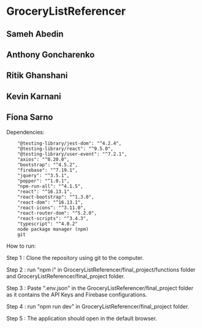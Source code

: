 # GroceryListReferencer

## Sameh Abedin

## Anthony Goncharenko

## Ritik Ghanshani

## Kevin Karnani

## Fiona Sarno

Dependencies: 

        "@testing-library/jest-dom": "^4.2.4",
        "@testing-library/react": "^9.5.0",
        "@testing-library/user-event": "^7.2.1",
        "axios": "^0.20.0",
        "bootstrap": "^4.5.2",
        "firebase": "^7.19.1",
        "jquery": "^3.5.1",
        "popper": "^1.0.1",
        "npm-run-all": "^4.1.5",
        "react": "^16.13.1",
        "react-bootstrap": "^1.3.0",
        "react-dom": "^16.13.1",
        "react-icons": "^3.11.0",
        "react-router-dom": "^5.2.0",
        "react-scripts": "^3.4.3",
        "typescript": "^4.0.2"
        node package manager (npm)
        git
        
How to run:

Step 1 : Clone the repository using git to the computer.

Step 2 : run "npm i" in GroceryListReferencer/final_project/functions folder and 
         GroceryListReferencer/final_project folder.
         
Step 3 : Paste ".env.json" in the GroceryListReferencer/final_project folder as it contains
         the API Keys and Firebase configurations. 

Step 4 : run "npm run dev" in GroceryListReferencer/final_project folder. 

Step 5 : The application should open in the default browser. 
